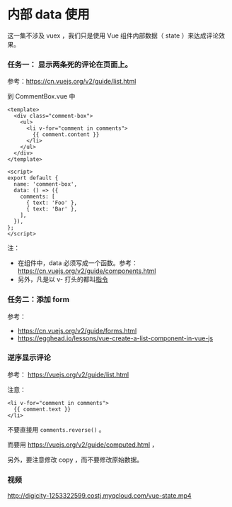 # 内部 data 使用

这一集不涉及 vuex ，我们只是使用 Vue 组件内部数据（ state ）来达成评论效果。

### 任务一： 显示两条死的评论在页面上。

参考：https://cn.vuejs.org/v2/guide/list.html

到 CommentBox.vue 中

```
<template>
  <div class="comment-box">
    <ul>
      <li v-for="comment in comments">
        {{ comment.content }}
      </li>
    </ul>
  </div>
</template>

<script>
export default {
  name: 'comment-box',
  data: () => ({
    comments: [
      { text: 'Foo' },
      { text: 'Bar' },
    ],
  }),
};
</script>
```

注：

- 在组件中，data 必须写成一个函数。参考：https://cn.vuejs.org/v2/guide/components.html
- 另外，凡是以 v- 打头的都叫[指令](https://cn.vuejs.org/v2/guide/syntax.html#指令)


### 任务二：添加 form

参考：

- https://cn.vuejs.org/v2/guide/forms.html
- https://egghead.io/lessons/vue-create-a-list-component-in-vue-js


### 逆序显示评论

参考： https://vuejs.org/v2/guide/list.html

注意：

```
<li v-for="comment in comments">
  {{ comment.text }}
</li>
```

不要直接用 `comments.reverse()` 。

而要用 https://vuejs.org/v2/guide/computed.html ，

另外，要注意修改 copy ，而不要修改原始数据。

### 视频

http://digicity-1253322599.costj.myqcloud.com/vue-state.mp4
